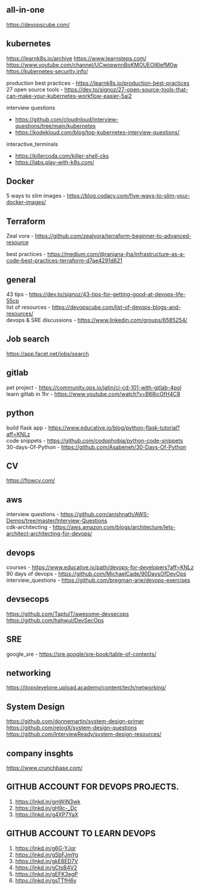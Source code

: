 ## all-in-one
https://devopscube.com/

## kubernetes
https://learnk8s.io/archive
https://www.learnsteps.com/
https://www.youtube.com/channel/UCwopwnnBoKMOUEOl6lefM0w
https://kubernetes-security.info/

production best practices - https://learnk8s.io/production-best-practices  
27 open source tools - https://dev.to/signoz/27-open-source-tools-that-can-make-your-kubernetes-workflow-easier-5ai2  

interview questions 
  - https://github.com/cloudnloud/interview-questions/tree/main/kubernetes  
  - https://kodekloud.com/blog/top-kubernetes-interview-questions/
 
interactive_terminals  
  - https://killercoda.com/killer-shell-cks
  - https://labs.play-with-k8s.com/

## Docker
5 ways to slim images - https://blog.codacy.com/five-ways-to-slim-your-docker-images/

## Terraform
Zeal vora - https://github.com/zealvora/terraform-beginner-to-advanced-resource

best practices - https://medium.com/@ranjana-jha/infrastructure-as-a-code-best-practices-terraform-d7ae4291d621

## general 
43 tips - https://dev.to/signoz/43-tips-for-getting-good-at-devops-life-55cp  
list of resources - https://devopscube.com/list-of-devops-blogs-and-resources/  
devops & SRE discussions - https://www.linkedin.com/groups/6585254/

## Job search
https://app.facet.net/jobs/search

## gitlab
pet project - https://community.ops.io/jatin/ci-cd-101-with-gitlab-4pol  
learn gitlab in 1hr - https://www.youtube.com/watch?v=B68jcGfH4C8

## python
build flask app - https://www.educative.io/blog/python-flask-tutorial?aff=KNLz  
code snippets - https://github.com/codophobia/python-code-snippets  
30-days-Of-Python - https://github.com/Asabeneh/30-Days-Of-Python

## CV
https://flowcv.com/

## aws
interview questions - https://github.com/anishnath/AWS-Demos/tree/master/Interview-Questions  
cdk-architecting - https://aws.amazon.com/blogs/architecture/lets-architect-architecting-for-devops/

## devops
courses - https://www.educative.io/path/devops-for-developers?aff=KNLz  
90 days of devops - https://github.com/MichaelCade/90DaysOfDevOps  
interview_questions - https://github.com/bregman-arie/devops-exercises

## devsecops
https://github.com/TaptuIT/awesome-devsecops
https://github.com/hahwul/DevSecOps


## SRE
google_sre - https://sre.google/sre-book/table-of-contents/

## networking
https://itopslevelone.upload.academy/content/tech/networking/

## System Design
https://github.com/donnemartin/system-design-primer
https://github.com/relogX/system-design-questions
https://github.com/InterviewReady/system-design-resources/

## company insghts
https://www.crunchbase.com/

## GITHUB ACCOUNT FOR DEVOPS PROJECTS.


1. https://lnkd.in/gmWjN3wk
2. https://lnkd.in/gH9c-_Dc
3. https://lnkd.in/g4XP7YaX

## GITHUB ACCOUNT TO LEARN DEVOPS

1. https://lnkd.in/g6G-YJqr
2. https://lnkd.in/gSbFJmYg
3. https://lnkd.in/gkE8ED7V
4. https://lnkd.in/gCtsB4V2
5. https://lnkd.in/gEFK3egP
6. https://lnkd.in/gsTTfH6y
